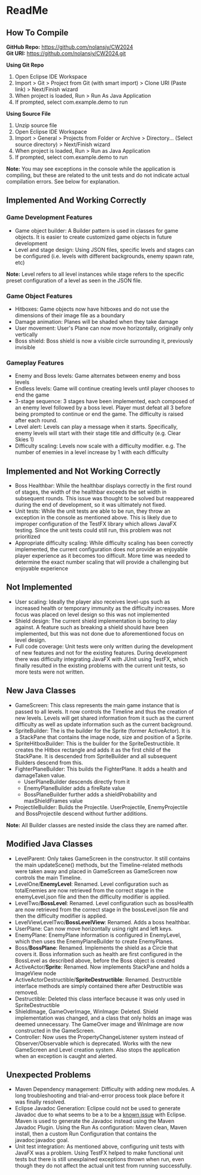 # ReadMe
## How To Compile

**GitHub Repo:** https://github.com/nolansjy/CW2024  
**Git URI:** https://github.com/nolansjy/CW2024.git

**Using Git Repo**
1. Open Eclipse IDE Workspace
2. Import > Git > Project from Git (with smart import) > Clone URI (Paste link) > Next/Finish wizard
3. When project is loaded, Run > Run As Java Application  
4. If prompted, select com.example.demo to run

**Using Source File**
1. Unzip source file 
2. Open Eclipse IDE Workspace
2. Import > General > Projects from Folder or Archive > Directory... (Select source directory) > Next/Finish wizard
3. When project is loaded, Run > Run as Java Application
4. If prompted, select com.example.demo to run

**Note:**  You may see exceptions in the console while the application is compiling, but these are related to the unit tests and do not indicate actual compilation errors. See below for explanation. 

## Implemented And Working Correctly

### Game Development Features
- Game object builder: A Builder pattern is used in classes for game objects. It is easier to create customized game objects in future development
- Level and stage design: Using JSON files, specific levels and stages can be configured (i.e. levels with different backgrounds, enemy spawn rate, etc)

**Note:** Level refers to all level instances while stage refers to the specific preset configuration of a level as seen in the JSON file.

### Game Object Features
- Hitboxes: Game objects now have hitboxes and do not use the dimensions of their image file as a boundary
- Damage animation: Planes will be shaded when they take damage
- User movement: User's Plane can now move horizontally, originally only vertically
- Boss shield: Boss shield is now a visible circle surrounding it, previously invisible

### Gameplay Features
- Enemy and Boss levels: Game alternates between enemy and boss levels
- Endless levels: Game will continue creating levels until player chooses to end the game
- 3-stage sequence: 3 stages have been implemented, each composed of an enemy level followed by a boss level. Player must defeat all 3 before being prompted to continue or end the game. The difficulty is raised after each round. 
- Level alert: Levels can play a message when it starts. Specifically, enemy levels will start with their stage title and difficulty (e.g. Clear Skies 1)
- Difficulty scaling: Levels now scale with a difficulty modifier. e.g. The number of enemies in a level increase by 1 with each difficulty

## Implemented and Not Working Correctly
- Boss Healthbar: While the healthbar displays correctly in the first round of stages, the width of the healthbar exceeds the set width in subsequent rounds. This issue was thought to be solved but reappeared during the end of development, so it was ultimately not fixed.  
-  Unit tests: While the unit tests are able to be run, they throw an exception in the console as mentioned above. This is likely due to improper configuration of the TestFX library which allows JavaFX testing. Since the unit tests could still run, this problem was not prioritized
-  Appropriate difficulty scaling: While difficulty scaling has been correctly implemented, the current configuration does not provide an enjoyable player experience as it becomes too difficult. More time was needed to determine the exact number scaling that will provide a challenging but enjoyable experience

## Not Implemented

- User scaling: Ideally the player also receives level-ups such as increased health or temporary immunity as the difficulty increases. More focus was placed on level design so this was not implemented
- Shield design: The current shield implementation is boring to play against. A feature such as breaking a shield should have been implemented, but this was not done due to aforementioned focus on level design. 
- Full code coverage: Unit tests were only written during the development of new features and not for the existing features. During development there was difficulty integrating JavaFX with JUnit using TestFX, which finally resulted in the existing problems with the current unit tests, so more tests were not written. 

## New Java Classes
- GameScreen: This class represents the main game instance that is passed to all levels. It now controls the Timeline and thus the creation of new levels. Levels will get shared information from it such as the current difficulty as well as update information such as the current background.
- SpriteBuilder: The is the builder for the Sprite (former ActiveActor). It is a StackPane that contains the image node, size and position of a Sprite.
- SpriteHitboxBuilder: This is the builder for the SpriteDestructible. It creates the Hitbox rectangle and adds it as the first child of the StackPane. It is descended from SpriteBuilder and all subsequent Builders descend from this. 
- FighterPlaneBuilder: This builds the FighterPlane. It adds a health and damageTaken value. 
  - UserPlaneBuilder descends directly from it
  - EnemyPlaneBuilder adds a fireRate value
  - BossPlaneBuilder further adds a shieldProbability and maxShieldFrames value
- ProjectileBuilder: Builds the Projectile. UserProjectile, EnemyProjectile and BossProjectile descend without further additions. 

**Note:** All Builder classes are nested inside the class they are named after.

## Modified Java Classes

- LevelParent: Only takes GameScreen in the constructor. It still contains the main updateScene() methods, but the Timeline-related methods were taken away and placed in GameScreen as GameScreen now controls the main Timeline.
- LevelOne/**EnemyLevel**: Renamed. Level configuration such as totalEnemies are now retrieved from the correct stage in the enemyLevel.json file and then the difficulty modifier is applied. 
- LevelTwo/**BossLevel**: Renamed. Level configuration such as bossHealth are now retrieved from the correct stage in the bossLevel.json file and then the difficulty modifier is applied. 
- LevelViewLevelTwo/**BossLevelView**: Renamed. Adds a boss healthbar. 
- UserPlane: Can now move horizontally using right and left keys. 
- EnemyPlane: EnemyPlane information is configured in EnemyLevel, which then uses the EnemyPlaneBuilder to create EnemyPlanes.
- Boss/**BossPlane**: Renamed. Implements the shield as a Circle that covers it. Boss information such as health are first configured in the BossLevel as described above, before the Boss object is created 
- ActiveActor/**Sprite**: Renamed. Now implements StackPane and holds a ImageView node
- ActiveActorDestructible/**SpriteDestructible**: Renamed. Destructible interface methods are simply contained there after Destructible was removed. 
- Destructible: Deleted this class interface because it was only used in SpriteDestructible
- ShieldImage, GameOverImage, WinImage: Deleted. Shield implementation was changed, and a class that only holds an image was deemed unnecessary. The GameOver image and WinImage are now constructed in the GameScreen. 
- Controller: Now uses the PropertyChangeListener system instead of Observer/Observable which is deprecated. Works with the new GameScreen and Level creation system. Also stops the application when an exception is caught and alerted.


## Unexpected Problems
- Maven Dependency management: Difficulty with adding new modules. A long troubleshooting and trial-and-error process took place before it was finally resolved. 
- Eclipse Javadoc Generation: Eclipse could not be used to generate Javadoc due to what seems to be a to be a [known issue](https://bugs.eclipse.org/bugs/show_bug.cgi?id=543405) with Eclipse. Maven is used to generate the Javadoc instead using the Maven Javadoc Plugin. Using the Run As configuration: Maven clean, Maven install, then a custom Run Configuration that contains the javadoc:javadoc goal.
- Unit test integration: As mentioned above, configuring unit tests with JavaFX was a problem. Using TestFX helped to make functional unit tests but there is still unexplained exceptions thrown when run, even though they do not affect the actual unit test from running successfully.
